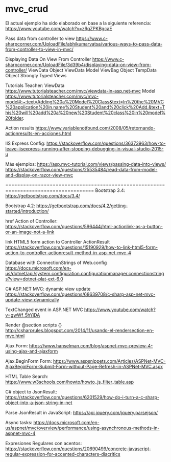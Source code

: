 # mvc_crud

﻿El actual ejemplo ha sido elaborado en base a la siguiente referencia:
https://www.youtube.com/watch?v=z6qZPKBgcaE

Pass data from controller to view
https://www.c-sharpcorner.com/UploadFile/abhikumarvatsa/various-ways-to-pass-data-from-controller-to-view-in-mvc/

Displaying Data On View From Controller
https://www.c-sharpcorner.com/UploadFile/3d39b4/displaying-data-on-view-from-controller/
ViewData Object
ViewData Model
ViewBag Object
TempData Object
Strongly Typed Views

Tutorials Teacher:
ViewData
https://www.tutorialsteacher.com/mvc/viewdata-in-asp.net-mvc
Model
https://www.tutorialsteacher.com/mvc/mvc-model#:~:text=Adding%20a%20Model%20Class&text=In%20the%20MVC%20application%20in,name%20Student%20and%20click%20Add.&text=This%20will%20add%20a%20new%20Student%20class%20in%20model%20folder.

Action results
https://www.variablenotfound.com/2008/05/retornando-actionresults-en-acciones.html

IIS Express Config:
https://stackoverflow.com/questions/36373963/how-to-leave-iisexpress-running-after-stopping-debugging-in-visual-studio-2015-u

Más ejemplos:
https://asp.mvc-tutorial.com/views/passing-data-into-views/
https://stackoverflow.com/questions/25535484/read-data-from-model-and-display-on-razor-view-mvc

====================================================================================
Bootstrap 3.4:
https://getbootstrap.com/docs/3.4/

Bootstrap 4.2:
https://getbootstrap.com/docs/4.2/getting-started/introduction/

href Action of Controller:
https://stackoverflow.com/questions/596444/html-actionlink-as-a-button-or-an-image-not-a-link

link HTML5 form action to Controller ActionResult
https://stackoverflow.com/questions/15190929/how-to-link-html5-form-action-to-controller-actionresult-method-in-asp-net-mvc-4

Database with ConnectionStrings of Web.config
https://docs.microsoft.com/en-us/dotnet/api/system.configuration.configurationmanager.connectionstrings?view=dotnet-plat-ext-6.0

C# ASP.NET MVC: dynamic view update
https://stackoverflow.com/questions/68639708/c-sharp-asp-net-mvc-update-view-dynamically

TextChanged event in ASP.NET MVC
https://www.youtube.com/watch?v=gwWf_5hYiDA

Render @section scripts {}
http://csharprules.blogspot.com/2014/11/usando-el-rendersection-en-mvc.html

Ajax.Form:
https://www.hanselman.com/blog/aspnet-mvc-preview-4-using-ajax-and-ajaxform

Ajax.BeginForm Form:
https://www.aspsnippets.com/Articles/ASPNet-MVC-AjaxBeginForm-Submit-Form-without-Page-Refresh-in-ASPNet-MVC.aspx

HTML Table Search:
https://www.w3schools.com/howto/howto_js_filter_table.asp

C# object to JsonResult:
https://stackoverflow.com/questions/6201529/how-do-i-turn-a-c-sharp-object-into-a-json-string-in-net

Parse JsonResult in JavaScript:
https://api.jquery.com/jquery.parsejson/

Async tasks:
https://docs.microsoft.com/en-us/aspnet/mvc/overview/performance/using-asynchronous-methods-in-aspnet-mvc-4

Expresiones Regulares con acentos:
https://stackoverflow.com/questions/20690499/concrete-javascript-regular-expression-for-accented-characters-diacritics